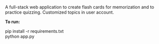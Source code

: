 A full-stack web application to create flash cards for memorization and to practice quizzing. Customized topics in user account.


**To run:**

pip install -r requirements.txt
<br>
python app.py
<br>

